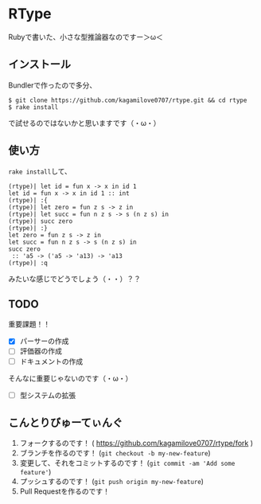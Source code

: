 # RType

Rubyで書いた、小さな型推論器なのですー＞ω＜

## インストール

Bundlerで作ったので多分、

```
$ git clone https://github.com/kagamilove0707/rtype.git && cd rtype
$ rake install
```

で試せるのではないかと思いますです（・ω・）

## 使い方

`rake install`して、

```
(rtype)| let id = fun x -> x in id 1
let id = fun x -> x in id 1 :: int
(rtype)| :{
(rtype)| let zero = fun z s -> z in
(rtype)| let succ = fun n z s -> s (n z s) in
(rtype)| succ zero
(rtype)| :}
let zero = fun z s -> z in
let succ = fun n z s -> s (n z s) in
succ zero
 :: 'a5 -> ('a5 -> 'a13) -> 'a13
(rtype)| :q
```

みたいな感じでどうでしょう（・・）？？

## TODO

重要課題！！

- [x] パーサーの作成
- [ ] 評価器の作成
- [ ] ドキュメントの作成

そんなに重要じゃないのです（・ω・）

- [ ] 型システムの拡張

## こんとりびゅーてぃんぐ

1. フォークするのです！ ( https://github.com/kagamilove0707/rtype/fork )
2. ブランチを作るのです！ (`git checkout -b my-new-feature`)
3. 変更して、それをコミットするのです！ (`git commit -am 'Add some feature'`)
4. プッシュするのです！ (`git push origin my-new-feature`)
5. Pull Requestを作るのです！
